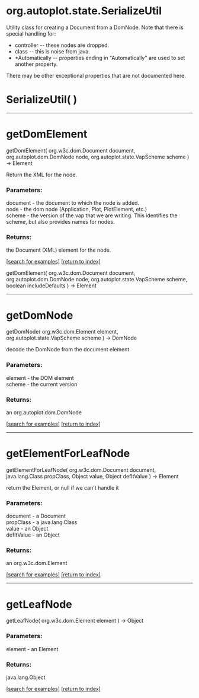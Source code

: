 # org.autoplot.state.SerializeUtil

Utility class for creating a Document from a DomNode.  Note that there is special
 handling for:<ul>
 <li>controller -- these nodes are dropped.
 <li>class -- this is noise from java.
 <li>*Automatically -- properties ending in "Automatically" are used to set another property.
 </ul>
 There may be other exceptional properties that are not documented here.

# SerializeUtil( )


***
<a name="getDomElement"></a>
# getDomElement
getDomElement( org.w3c.dom.Document document, org.autoplot.dom.DomNode node, org.autoplot.state.VapScheme scheme ) &rarr; Element

Return the XML for the node.

### Parameters:
document - the document to which the node is added.
<br>node - the dom node (Application, Plot, PlotElement, etc.)
<br>scheme - the version of the vap that we are writing.  This identifies the scheme, but also provides names for nodes.

### Returns:
the Document (XML) element for the node.

<a href="https://github.com/autoplot/dev/search?q=getDomElement&unscoped_q=getDomElement">[search for examples]</a>
<a href="https://github.com/autoplot/documentation/blob/master/javadoc/index-all.md">[return to index]</a>

getDomElement( org.w3c.dom.Document document, org.autoplot.dom.DomNode node, org.autoplot.state.VapScheme scheme, boolean includeDefaults ) &rarr; Element<br>
***
<a name="getDomNode"></a>
# getDomNode
getDomNode( org.w3c.dom.Element element, org.autoplot.state.VapScheme scheme ) &rarr; DomNode

decode the DomNode from the document element.

### Parameters:
element - the DOM element
<br>scheme - the current version

### Returns:
an org.autoplot.dom.DomNode


<a href="https://github.com/autoplot/dev/search?q=getDomNode&unscoped_q=getDomNode">[search for examples]</a>
<a href="https://github.com/autoplot/documentation/blob/master/javadoc/index-all.md">[return to index]</a>

***
<a name="getElementForLeafNode"></a>
# getElementForLeafNode
getElementForLeafNode( org.w3c.dom.Document document, java.lang.Class propClass, Object value, Object defltValue ) &rarr; Element

return the Element, or null if we can't handle it

### Parameters:
document - a Document
<br>propClass - a java.lang.Class
<br>value - an Object
<br>defltValue - an Object

### Returns:
an org.w3c.dom.Element


<a href="https://github.com/autoplot/dev/search?q=getElementForLeafNode&unscoped_q=getElementForLeafNode">[search for examples]</a>
<a href="https://github.com/autoplot/documentation/blob/master/javadoc/index-all.md">[return to index]</a>

***
<a name="getLeafNode"></a>
# getLeafNode
getLeafNode( org.w3c.dom.Element element ) &rarr; Object



### Parameters:
element - an Element

### Returns:
java.lang.Object


<a href="https://github.com/autoplot/dev/search?q=getLeafNode&unscoped_q=getLeafNode">[search for examples]</a>
<a href="https://github.com/autoplot/documentation/blob/master/javadoc/index-all.md">[return to index]</a>


